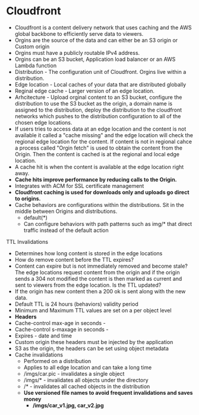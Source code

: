 # Cloudfront
* Cloudfront is a content delivery network that uses caching and the AWS global backbone to efficiently serve data to viewers.
* Orgins are the source of the data and can either be an S3 origin or Custom origin
* Orgins must have a publicly routable IPv4 address.
* Orgins can be an S3 bucket, Application load balancer or an AWS Lambda function
* Distribution - The configuration unit of Cloudfront. Orgins live within a distribution.
* Edge location - Local caches of your data that are distributed globally
* Reginal edge cache - Larger version of an edge location.
* Arhcitecture - Upload orginal content to an S3 bucket, configure the distribution to use the S3 bucket as the origin, a domain name is assigned to the distribution, deploy the distribution to the cloudfront networks which pushes to the distribution configuration to all of the chosen edge locations.
* If users tries to access data at an edge location and the content is not available it called a "cache missing" and the edge location will check the regional edge location for the content. If content is not in regional cahce a process called "Orgin fetch" is used to obtain the content from the Origin. Then the content is cached is at the regional and local edge location.
* A cache hit is when the content is available at the edge location right away.
* **Cache hits improve performance by reducing calls to the Origin.**
* Integrates with ACM for SSL certificate management
* **Cloudfront caching is used for downloads only and uploads go direct to origins.**
* Cache behaviors are configurations within the distributions. Sit in the middle between Origins and distributions.
  * default(*)
  * Can configure behaviors with path patterns such as img/* that direct traffic instead of the default action
 
TTL Invalidations
* Determines how long content is stored in the edge locations
* How do remove content before the TTL expires?
* Content can expire but is not immediately removed and become stale? The edge locations request content from the origin and if the origin sends a 304 not modified the content is then marked as current and sent to viewers from the edge location. Is the TTL updated?
* If the origin has new content then a 200 ok is sent along with the new data.
* Default TTL is 24 hours (behaviors) validity period
* Minimum and Maximum TTL values are set on a per object level
* **Headers**
* Cache-control max-age in seconds -
* Cache-control s-maxage in seconds -
* Expires - date and time
* Custom origin these headers must be injected by the application
* S3 as the origin, the headers can be set using object metadata
* Cache invalidations
  * Performed on a distribution
  * Applies to all edge location and can take a long time
  * /imgs/car.pic - invalidates a single object
  * /imgs/* - invalidates all objects under the directory
  * /* - invalidates all cached objects in the distribution
  * **Use versioned file names to avoid frequent invalidations and saves money**
    *  **/imgs/car_v1.jpg, car_v2.jpg**
